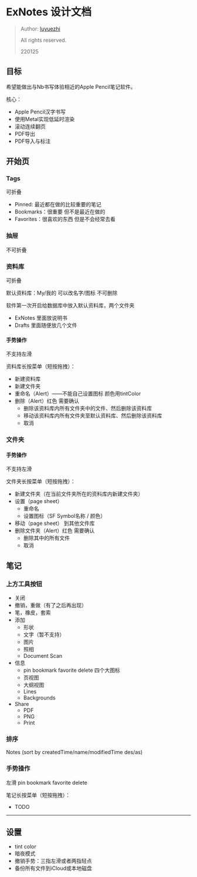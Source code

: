 # ExNotes 设计文档

> Author: [luyuezhi](luyuezhi.top)
> 
> All rights reserved.
>
> 220125

## 目标

希望能做出与Nb书写体验相近的Apple Pencil笔记软件。

核心：

* Apple Pencil汉字书写
* 使用Metal实现低延时渲染
* 滚动连续翻页
* PDF导出
* PDF导入与标注

## 开始页

### Tags

可折叠

* Pinned: 最近都在做的比较重要的笔记
* Bookmarks：很重要 但不是最近在做的
* Favorites：很喜欢的东西 但是不会经常去看

### 抽屉

不可折叠

### 资料库

可折叠

默认资料库：My/我的 可以改名字/图标 不可删除

软件第一次开启给数据库中放入默认资料库，两个文件夹
* ExNotes 里面放说明书
* Drafts 里面随便放几个文件

#### 手势操作

不支持左滑

资料库长按菜单（短按拖拽）：

* 新建资料库
* 新建文件夹
* 重命名（Alert）——不能自己设置图标 颜色用tintColor
* 删除（Alert）红色 需要确认
    * 删除该资料库内所有文件夹中的文件、然后删除该资料库
    * 移动该资料库内所有文件夹至默认资料库、然后删除该资料库
    * 取消

### 文件夹

#### 手势操作

不支持左滑

文件夹长按菜单（短按拖拽）：

* 新建文件夹（在当前文件夹所在的资料库内新建文件夹）
* 设置（page sheet）
    * 重命名
    * 设置图标（SF Symbol名称 / 颜色）
* 移动（page sheet） 到其他文件库
* 删除文件夹（Alert）红色 需要确认
    * 删除其中的所有文件
    * 取消

## 笔记

### 上方工具按钮

* 关闭
* 撤销，重做（有了之后再出现）
* 笔，橡皮，套索
* 添加
    * 形状
    * 文字（暂不支持）
    * 图片
    * 照相
    * Document Scan
* 信息
    * pin bookmark favorite delete 四个大图标
    * 页视图
    * 大纲视图
    * Lines
    * Backgrounds
* Share
    * PDF
    * PNG
    * Print

### 排序

Notes (sort by createdTime/name/modifiedTime des/as)

### 手势操作

左滑 pin bookmark favorite delete

笔记长按菜单（短按拖拽）：

* TODO

- - -

## 设置

* tint color
* 暗夜模式
* 撤销手势：三指左滑或者两指轻点
* 备份所有文件到iCloud或本地磁盘
